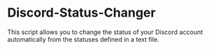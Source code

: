 # Discord-Status-Changer
This script allows you to change the status of your Discord account automatically from the statuses defined in a text file.
